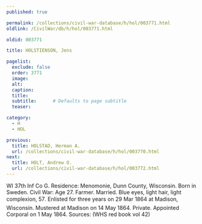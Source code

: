 ```yaml
---
published: true

permalink: /collections/civil-war-database/h/hol/003771.html
oldlink: /CivilWar/db/h/hol/003771.html

oldid: 003771

title: HOLSTIENSON, Jens

pagelist:
  exclude: false
  order: 3771
  image: 
  alt:
  caption:
  title:
  subtitle:      # Defaults to page subtitle
  teaser:

category: 
  - H 
  - HOL

previous:
  title: HOLSTAD, Herman A.
  url: /collections/civil-war-database/h/hol/003770.html  
next:
  title: HOLT, Andrew O.
  url: /collections/civil-war-database/h/hol/003772.html   
---
```

WI 37th Inf Co G. Residence: Menomonie, Dunn County, Wisconsin. Born in Sweden. Civil War: Age 27. Farmer. Married. Blue eyes, light hair, light complexion, 5&#146;7&#148;. Enlisted for three years on 29 Mar 1864 at Madison, Wisconsin. Mustered at Madison on 14 May 1864. Private. Appointed Corporal on 1 May 1864. Sources: (WHS red book vol 42)